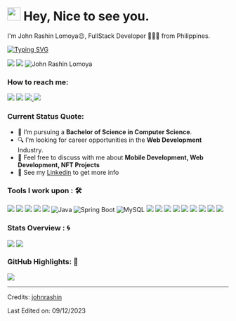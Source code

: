 <h1><img src="https://emojis.slackmojis.com/emojis/images/1531849430/4246/blob-sunglasses.gif?1531849430" width="30"/> Hey, Nice to see you.</h1>

I'm John Rashin Lomoya😉, FullStack Developer 👨🏻‍💻 from Philippines. 

[![Typing SVG](https://readme-typing-svg.herokuapp.com?color=%2349F707&lines=I'm+John+Rashin+Lomoya+22+years+old;FullStack+Developer;Flutter+Developer)](https://git.io/typing-svg)

[![](https://img.shields.io/badge/Gmail-lomoyajohnrashin@gmail.com-red)](mailto:lomoyajohnrashin@gmail.com) [![](https://img.shields.io/badge/Linkedin-John%20Rashin%20Lomoya-blue)](www.linkedin.com/in/john-rashin-lomoya-482397196/)
<img src="https://komarev.com/ghpvc/?username=your-github-john-rashin&style=flat-square" alt="John Rashin Lomoya" /> 

### How to reach me: 
<a href="mailto: lomoyajohnrashin@gmail.com"> 
<img src="https://img.shields.io/badge/-lomoyajohnrashin@gmail.com-7B83EB?&style=for-the-badge&logo=Microsoft-outlook&logoColor=white" ></a>  
<a href="https://www.instagram.com/johnrashin/"> 
  <img src="https://img.shields.io/badge/@johnrashin-%23E4405F.svg?&style=for-the-badge&logo=instagram&logoColor=white"></a>  <a href="https://www.linkedin.com/in/johnrashin/"> 
    <img src="https://img.shields.io/badge/johnrashin-%230077B5.svg?&style=for-the-badge&logo=linkedin&logoColor=white" >
<img src="https://img.shields.io/badge/johnrashin.github.io-%2312100E.svg?&style=for-the-badge&logo=github&logoColor=white"></a>

### Current Status Quote:

- 💼 I’m pursuing a <strong>Bachelor of Science in Computer Science</strong>.
- 🔍 I’m looking for career opportunities in the <strong>Web Development</strong> Industry.
- 💬 Feel free to discuss with me about <strong>Mobile Development, Web Development, NFT Projects</strong>
- 👀 See my [Linkedin](https://www.linkedin.com/public-profile/settings?trk=d_flagship3_profile_self_view_public_profile/) to get more info

### Tools I work upon : 🛠

<img src="https://img.shields.io/badge/html5-%23E34F26.svg?style=for-the-badge&logo=html5&logoColor=white">   <img src="https://img.shields.io/badge/css3%20-%2314354C.svg?&style=for-the-badge&logo=css3&logoColor=white">   <img src="https://img.shields.io/badge/javascript%20-%23323330.svg?&style=for-the-badge&logo=javascript&logoColor=%23F7DF1E"> <img src="https://img.shields.io/badge/PHP%20-%23777BB4.svg?&style=for-the-badge&logo=php&logoColor=white">   <img src="https://img.shields.io/badge/react-%2320232a.svg?style=for-the-badge&logo=react&logoColor=%2361DAFB"> <img src="https://img.shields.io/badge/java-%23ED8B00.svg?style=for-the-badge&logo=java&logoColor=white" alt="Java"> <img src="https://img.shields.io/badge/spring-boot-%236DB33F.svg?style=for-the-badge&logo=spring-boot&logoColor=white" alt="Spring Boot"> <img src="https://img.shields.io/badge/mysql-%23003C7C.svg?style=for-the-badge&logo=mysql&logoColor=white" alt="MySQL">
 <img src="https://img.shields.io/badge/node.js%20-%23008CC1.svg?&style=for-the-badge&logo=node.js&logoColor=white"> <img src="https://img.shields.io/badge/mongodb%20-%2347A248svg?&style=for-the-badge&logo=mongodb&logoColor=white"> <img src="https://img.shields.io/badge/git%20-%23F05032.svg?&style=for-the-badge&logo=git&logoColor=white"/> <img src="https://img.shields.io/badge/VSCode-%23007ACC.svg?style=for-the-badge&logo=visual-studio-code&logoColor=white">
<img src="https://img.shields.io/badge/Firebase-%2302303A.svg?style=for-the-badge&logo=firebase&logoColor=white"> <img src="https://img.shields.io/badge/bootstrap-%23563D7C.svg?style=for-the-badge&logo=bootstrap&logoColor=white"> <img src="https://img.shields.io/badge/Canva-%2300C4CC.svg?style=for-the-badge&logo=Canva&logoColor=white"> <img src="https://img.shields.io/badge/figma-%23F24E1E.svg?style=for-the-badge&logo=figma&logoColor=white"> <img src="https://img.shields.io/badge/Flutter-%23025699.svg?style=for-badge&logo=Dart&logoColor=white">



### Stats Overview : :cyclone:
<img align="center" src="https://github-readme-stats.vercel.app/api?username=john-rashin&show_icons=true&count_private=true&hide=stars&include_all_commits=false&theme=material-palenight" />
<img align="center" src="https://github-profile-trophy.vercel.app/?username=john-rashin&theme=dracula&no-bg=true&row=1"/>


### GitHub Highlights: :blossom:
<a href="">
  <img align="center" src="https://github-readme-stats.vercel.app/api/top-langs/?username=john-rashin&langs_count=8&layout=compact&theme=material-palenight&hide=html,Tcl" />
</a>




-----
Credits: [johnrashin](https://github.com/john-rashin)

Last Edited on: 09/12/2023
